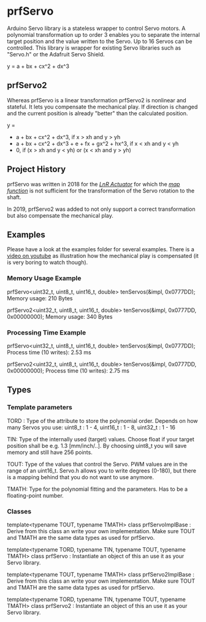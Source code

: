 # prfServo
Arduino Servo library is a stateless wrapper to control Servo motors. A polynomial transformation up to order 3 enables you to separate the internal target position and the value written to the Servo. Up to 16 Servos can be controlled. This library is wrapper for existing Servo libraries such as "Servo.h" or the Adafruit Servo Shield.

y = a + bx + cx^2 + dx^3

## prfServo2
Whereas prfServo is a linear transformation prfServo2 is nonlinear and stateful. It lets you compensate the mechanical play. If direction is changed and the current position is already "better" than the calculated position.

 y =  

- a + bx + cx^2 + dx^3, if x > xh and y > yh
- a + bx + cx^2 + dx^3 + e + fx + gx^2 + hx^3, if x < xh and y < yh
- 0, if (x > xh and y < yh) or (x < xh and y > yh)

## Project History
prfServo was written in 2018 for the *[LnR Actuator](https://www.instructables.com/id/Linear-and-Rotation-Actuator/)* for which the *[map function](https://www.arduino.cc/reference/en/language/functions/math/map/)* is not sufficient for the transformation of the Servo rotation to the shaft.

In 2019, prfServo2 was added to not only support a correct transformation but also compensate the mechanical play. 

## Examples
Please have a look at the examples folder for several examples. There is a 
[video on youtube](https://youtu.be/7GVXzdbKuOM)
 as illustration how the mechanical play is compensated (it is very boring to watch though).

### Memory Usage Example
 prfServo<uint32_t, uint8_t, uint16_t, double> tenServos(&impl, 0x0777DD);
Memory usage: 210 Bytes

prfServo2<uint32_t, uint8_t, uint16_t, double> tenServos(&impl, 0x0777DD, 0x00000000);
Memory usage: 340 Bytes

### Processing Time Example
 prfServo<uint32_t, uint8_t, uint16_t, double> tenServos(&impl, 0x0777DD);
Process time (10 writes): 2.53 ms

prfServo2<uint32_t, uint8_t, uint16_t, double> tenServos(&impl, 0x0777DD, 0x00000000);
Process time (10 writes): 2.75 ms


## Types
### Template parameters
TORD : Type of the attribute to store the polynomial order. Depends on how many Servos you use: uint8_t : 1 - 4, uint16_t : 1 - 8, uint32_t : 1 - 16

TIN: Type of the internally used (target) values. Choose float if your target position shall be e.g. 1.3 [mm/inch/..]. By choosing uint8_t you will save memory and still have 256 points. 

TOUT: Type of the values that control the Servo. PWM values are in the range of an uint16_t. Servo.h allows you to write degrees (0-180), but there is a mapping behind that you do not want to use anymore.

TMATH: Type for the polynomial fitting and the parameters. Has to be a floating-point number.

### Classes
template<typename TOUT, typename TMATH> 
class prfServoImplBase : 
Derive from this class an write your own implementation. Make sure TOUT and TMATH are the same data types as used for prfServo.

template<typename TORD, typename TIN, typename TOUT, typename TMATH>
class prfServo : 
Instantiate an object of this an use it as your Servo library.

template<typename TOUT, typename TMATH>
class prfServo2ImplBase : 
Derive from this class an write your own implementation. Make sure TOUT and TMATH are the same data types as used for prfServo.

template<typename TORD, typename TIN, typename TOUT, typename TMATH>
class prfServo2 :
Instantiate an object of this an use it as your Servo library.
